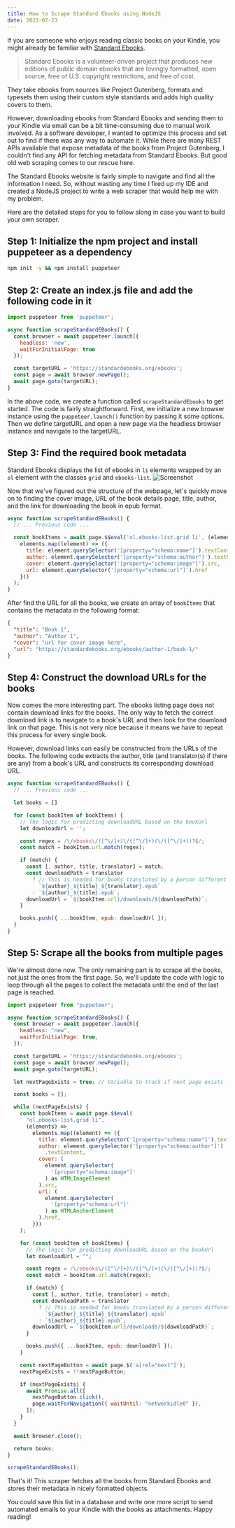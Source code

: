 ```yaml
---
title: How to Scrape Standard Ebooks using NodeJS
date: 2023-07-23
---
```


If you are someone who enjoys reading classic books on your Kindle, you might already be familiar with [Standard Ebooks](https://standardebooks.org).

> Standard Ebooks is a volunteer-driven project that produces new editions of public domain ebooks that are lovingly formatted, open source, free of U.S. copyright restrictions, and free of cost.

They take ebooks from sources like Project Gutenberg, formats and typesets them using their custom style standards and adds high quality covers to them.

However, downloading ebooks from Standard Ebooks and sending them to your Kindle via email can be a bit time-consuming due to manual work involved. As a software developer, I wanted to optimize this process and set out to find if there was any way to automate it. While there are many REST APIs available that expose metadata of the books from Project Gutenberg, I couldn't find any API for fetching metadata from Standard Ebooks. But good old web scraping comes to our rescue here.

The Standard Ebooks website is fairly simple to navigate and find all the information I need. So, without wasting any time I fired up my IDE and created a NodeJS project to write a web scraper that would help me with my problem.

Here are the detailed steps for you to follow along in case you want to build your own scraper.

## Step 1: Initialize the npm project and install puppeteer as a dependency

```bash
npm init -y && npm install puppeteer
```

## Step 2: Create an index.js file and add the following code in it

```js
import puppeteer from 'puppeteer';

async function scrapeStandardEBooks() {
  const browser = await puppeteer.launch({
    headless: 'new',
    waitForInitialPage: true
  });

  const targetURL = 'https://standardebooks.org/ebooks';
  const page = await browser.newPage();
  await page.goto(targetURL);
}
```

In the above code, we create a function called `scrapeStandardEbooks` to get started. The code is fairly straightforward. First, we initialize a new browser instance using the `puppeteer.launch()` function by passing it some options. Then we define targetURL and open a new page via the headless browser instance and navigate to the targetURL.

## Step 3: Find the required book metadata
Standard Ebooks displays the list of ebooks in `li` elements wrapped by an `ol` element with the classes `grid` and `ebooks-list`.
   ![Screenshot](./screenshot.png)

Now that we've figured out the structure of the webpage, let's quickly move on to finding the cover image, URL of the book details page, title, author, and the link for downloading the book in epub format.

```js
async function scrapeStandardEBooks() {
  // ... Previous code ...

  const bookItems = await page.$$eval('ol.ebooks-list.grid li', (elements) =>
    elements.map((element) => ({
      title: element.querySelector('[property="schema:name"]').textContent,
      author: element.querySelector('[property="schema:author"]').textContent,
      cover: element.querySelector('[property="schema:image"]').src,
      url: element.querySelector('[property="schema:url"]').href
    }))
  );
}

```

After find the URL for all the books, we create an array of `bookItems` that contains the metadata in the following format:

```json
{
  "title": "Book 1",
  "author": "Author 1",
  "cover": "url for cover image here",
  "url": "https://standardebooks.org/ebooks/author-1/book-1/"
}
```
## Step 4: Construct the download URLs for the books
Now comes the more interesting part. The ebooks listing page does not contain download links for the books. The only way to fetch the correct download link is to navigate to a book's URL and then look for the download link on that page. This is not very nice because it means we have to repeat this process for every single book.

However, download links can easily be constructed from the URLs of the books. The following code extracts the author, title (and translator(s) if there are any) from a book's URL and constructs its corresponding download URL.

```js
async function scrapeStandardEBooks() {
  // ... Previous code ...

  let books = []

  for (const bookItem of bookItems) {
    // The logic for predicting downloadURL based on the bookUrl
    let downloadUrl = '';

    const regex = /\/ebooks\/([^\/]+)\/([^\/]+)(\/([^\/]+))?$/;
    const match = bookItem.url.match(regex);

    if (match) {
      const [, author, title, translator] = match;
      const downloadPath = translator
        ? // This is needed for books translated by a person different from the author
          `${author}_${title}_${translator}.epub`
        : `${author}_${title}.epub`;
      downloadUrl = `${bookItem.url}/downloads/${downloadPath}`;
    }

    books.push({ ...bookItem, epub: downloadUrl });
  }
}
```
## Step 5: Scrape all the books from multiple pages
We're almost done now. The only remaining part is to scrape all the books, not just the ones from the first page. So, we'll update the code with logic to loop through all the pages to collect the metadata until the end of the last page is reached.

```js
import puppeteer from "puppeteer";

async function scrapeStandardEBooks() {
  const browser = await puppeteer.launch({
    headless: "new",
    waitForInitialPage: true,
  });

  const targetURL = 'https://standardebooks.org/ebooks';
  const page = await browser.newPage();
  await page.goto(targetURL);

  let nextPageExists = true; // Variable to track if next page exists

  const books = [];

  while (nextPageExists) {
    const bookItems = await page.$$eval(
      "ol.ebooks-list.grid li",
      (elements) =>
        elements.map((element) => ({
          title: element.querySelector('[property="schema:name"]').textContent,
          author: element.querySelector('[property="schema:author"]')
            .textContent,
          cover: (
            element.querySelector(
              '[property="schema:image"]'
            ) as HTMLImageElement
          ).src,
          url: (
            element.querySelector(
              '[property="schema:url"]'
            ) as HTMLAnchorElement
          ).href,
        }))
    );

    for (const bookItem of bookItems) {
      // The logic for predicting downloadURL based on the bookUrl
      let downloadUrl = "";

      const regex = /\/ebooks\/([^\/]+)\/([^\/]+)(\/([^\/]+))?$/;
      const match = bookItem.url.match(regex);

      if (match) {
        const [, author, title, translator] = match;
        const downloadPath = translator
          ? // This is needed for books translated by a person different from the author
            `${author}_${title}_${translator}.epub`
          : `${author}_${title}.epub`;
        downloadUrl = `${bookItem.url}/downloads/${downloadPath}`;
      }

      books.push({ ...bookItem, epub: downloadUrl });
    }

    const nextPageButton = await page.$('a[rel="next"]');
    nextPageExists = !!nextPageButton;

    if (nextPageExists) {
      await Promise.all([
        nextPageButton.click(),
        page.waitForNavigation({ waitUntil: "networkidle0" }),
      ]);
    }
  }

  await browser.close();

  return books;
}

scrapeStandardEBooks();
```

That's it! This scraper fetches all the books from Standard Ebooks and stores their metadata in nicely formatted objects.

You could save this list in a database and write one more script to send automated emails to your Kindle with the books as attachments. Happy reading!